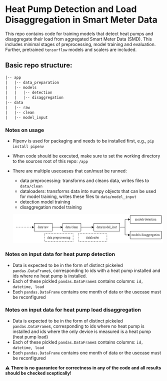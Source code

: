# Heat Pump Detection and Load Disaggregation in Smart Meter Data
This repo contains code for training models that detect heat pumps and disaggregate their load from aggregated Smart Meter Data (SMD). 
This includes minimal stages of preprocessing, model training and evaluation. Further, pretrained ```tensorflow``` models and scalers are included.


## Basic repo structure:
```
|-- app
|   |-- data_preparation
|   |-- models
|   |   |-- detection
|   |   |-- disaggregation
|-- data
|   |-- raw
|   |-- clean
|   |-- model_input
```
### Notes on usage
* Pipenv is used for packaging and needs to be installed first, e.g., ```pip install pipenv``` 
* When code should be executed, make sure to set the working directory to the sources root of this repo: ```/app```
* There are multiple usecaeses that can/must be runned:
    * data preprocessing: transforms and cleans data, writes files to ```data/clean```
    * dataloaders: transforms data into numpy objects that can be used for model training, writes these files to ```data/model_input```
    * detection model training
    * disaggregation model training   

   ![Alt text](usecases.png?raw=true "usecases")
  

### Notes on input data for heat pump detection
* Data is expected to be in the form of distinct pickeled ```pandas.DataFrame```s, corresponding to ids with a heat pump installed and
  ids where no heat pump is installed. 
* Each of these pickled ```pandas.DataFrame```s contains columns: ```id, datetime, load```
* Each ```pandas.DataFrame``` contains one month of data or the usecase must be reconfigured

### Notes on input data for heat pump load disaggregation
* Data is expected to be in the form of distinct pickeled ```pandas.DataFrame```s, corresponding to ids where no heat pump is installed and
  ids where the only device is measured is a heat pump (heat pump load)
* Each of these pickled ```pandas.DataFrame```s contains columns: ```id, datetime, load```
* Each ```pandas.DataFrame``` contains one month of data or the usecase must be reconfigured





:warning: **There is no guarantee for correctness in any of the code and all results should be checked sceptically!**
